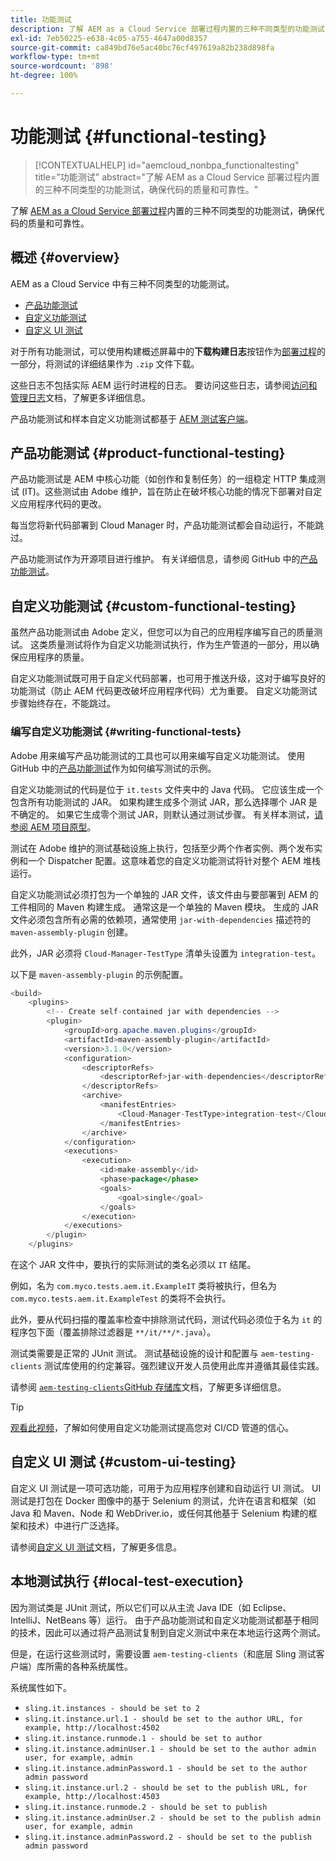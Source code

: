 ```yaml
---
title: 功能测试
description: 了解 AEM as a Cloud Service 部署过程内置的三种不同类型的功能测试，确保代码的质量和可靠性。
exl-id: 7eb50225-e638-4c05-a755-4647a00d8357
source-git-commit: ca849bd76e5ac40bc76cf497619a82b238d898fa
workflow-type: tm+mt
source-wordcount: '898'
ht-degree: 100%

---
```



# 功能测试 {#functional-testing}

>[!CONTEXTUALHELP]
>id="aemcloud_nonbpa_functionaltesting"
>title="功能测试"
>abstract="了解 AEM as a Cloud Service 部署过程内置的三种不同类型的功能测试，确保代码的质量和可靠性。"

了解 [AEM as a Cloud Service 部署过程](/help/implementing/cloud-manager/deploy-code.md)内置的三种不同类型的功能测试，确保代码的质量和可靠性。

## 概述 {#overview}

AEM as a Cloud Service 中有三种不同类型的功能测试。

* [产品功能测试](#product-functional-testing)
* [自定义功能测试](#custom-functional-testing)
* [自定义 UI 测试](#custom-ui-testing)

对于所有功能测试，可以使用构建概述屏幕中的&#x200B;**下载构建日志**&#x200B;按钮作为[部署过程](/help/implementing/cloud-manager/deploy-code.md)的一部分，将测试的详细结果作为 `.zip` 文件下载。

这些日志不包括实际 AEM 运行时进程的日志。 要访问这些日志，请参阅[访问和管理日志](/help/implementing/cloud-manager/manage-logs.md)文档，了解更多详细信息。

产品功能测试和样本自定义功能测试都基于 [AEM 测试客户端](https://github.com/adobe/aem-testing-clients)。

## 产品功能测试 {#product-functional-testing}

产品功能测试是 AEM 中核心功能（如创作和复制任务）的一组稳定 HTTP 集成测试 (IT)。这些测试由 Adobe 维护，旨在防止在破坏核心功能的情况下部署对自定义应用程序代码的更改。

每当您将新代码部署到 Cloud Manager 时，产品功能测试都会自动运行，不能跳过。

产品功能测试作为开源项目进行维护。 有关详细信息，请参阅 GitHub 中的[产品功能测试](https://github.com/adobe/aem-test-samples/tree/aem-cloud/smoke)。

## 自定义功能测试 {#custom-functional-testing}

虽然产品功能测试由 Adobe 定义，但您可以为自己的应用程序编写自己的质量测试。 这类质量测试将作为自定义功能测试执行，作为生产管道的一部分，用以确保应用程序的质量。

自定义功能测试既可用于自定义代码部署，也可用于推送升级，这对于编写良好的功能测试（防止 AEM 代码更改破坏应用程序代码）尤为重要。 自定义功能测试步骤始终存在，不能跳过。

### 编写自定义功能测试 {#writing-functional-tests}

Adobe 用来编写产品功能测试的工具也可以用来编写自定义功能测试。 使用 GitHub 中的[产品功能测试](https://github.com/adobe/aem-test-samples/tree/aem-cloud/smoke)作为如何编写测试的示例。

自定义功能测试的代码是位于 `it.tests` 文件夹中的 Java 代码。 它应该生成一个包含所有功能测试的 JAR。 如果构建生成多个测试 JAR，那么选择哪个 JAR 是不确定的。 如果它生成零个测试 JAR，则默认通过测试步骤。 有关样本测试，[请参阅 AEM 项目原型](https://github.com/adobe/aem-project-archetype/tree/develop/src/main/archetype/it.tests)。

测试在 Adobe 维护的测试基础设施上执行，包括至少两个作者实例、两个发布实例和一个 Dispatcher 配置。这意味着您的自定义功能测试将针对整个 AEM 堆栈运行。

自定义功能测试必须打包为一个单独的 JAR 文件，该文件由与要部署到 AEM 的工件相同的 Maven 构建生成。 通常这是一个单独的 Maven 模块。 生成的 JAR 文件必须包含所有必需的依赖项，通常使用 `jar-with-dependencies` 描述符的 `maven-assembly-plugin` 创建。

此外，JAR 必须将 `Cloud-Manager-TestType` 清单头设置为 `integration-test`。

以下是 `maven-assembly-plugin` 的示例配置。

```java
<build>
    <plugins>
        <!-- Create self-contained jar with dependencies -->
        <plugin>
            <groupId>org.apache.maven.plugins</groupId>
            <artifactId>maven-assembly-plugin</artifactId>
            <version>3.1.0</version>
            <configuration>
                <descriptorRefs>
                    <descriptorRef>jar-with-dependencies</descriptorRef>
                </descriptorRefs>
                <archive>
                    <manifestEntries>
                        <Cloud-Manager-TestType>integration-test</Cloud-Manager-TestType>
                    </manifestEntries>
                </archive>
            </configuration>
            <executions>
                <execution>
                    <id>make-assembly</id>
                    <phase>package</phase>
                    <goals>
                        <goal>single</goal>
                    </goals>
                </execution>
            </executions>
        </plugin>
    </plugins>
```

在这个 JAR 文件中，要执行的实际测试的类名必须以 `IT` 结尾。

例如，名为 `com.myco.tests.aem.it.ExampleIT` 类将被执行，但名为 `com.myco.tests.aem.it.ExampleTest` 的类将不会执行。

此外，要从代码扫描的覆盖率检查中排除测试代码，测试代码必须位于名为 `it` 的程序包下面（覆盖排除过滤器是 `**/it/**/*.java`）。

测试类需要是正常的 JUnit 测试。 测试基础设施的设计和配置与 `aem-testing-clients` 测试库使用的约定兼容。强烈建议开发人员使用此库并遵循其最佳实践。

请参阅 [`aem-testing-clients`GitHub 存储库](https://github.com/adobe/aem-testing-clients)文档，了解更多详细信息。

>[!TIP]
>
>[观看此视频](https://www.youtube.com/watch?v=yJX6r3xRLHU)，了解如何使用自定义功能测试提高您对 CI/CD 管道的信心。

## 自定义 UI 测试 {#custom-ui-testing}

自定义 UI 测试是一项可选功能，可用于为应用程序创建和自动运行 UI 测试。 UI 测试是打包在 Docker 图像中的基于 Selenium 的测试，允许在语言和框架（如 Java 和 Maven、Node 和 WebDriver.io，或任何其他基于 Selenium 构建的框架和技术）中进行广泛选择。

请参阅[自定义 UI 测试](/help/implementing/cloud-manager/ui-testing.md#custom-ui-testing)文档，了解更多信息。

## 本地测试执行 {#local-test-execution}

因为测试类是 JUnit 测试，所以它们可以从主流 Java IDE（如 Eclipse、IntelliJ、NetBeans 等）运行。 由于产品功能测试和自定义功能测试都基于相同的技术，因此可以通过将产品测试复制到自定义测试中来在本地运行这两个测试。

但是，在运行这些测试时，需要设置 `aem-testing-clients`（和底层 Sling 测试客户端）库所需的各种系统属性。

系统属性如下。

* `sling.it.instances - should be set to 2`
* `sling.it.instance.url.1 - should be set to the author URL, for example, http://localhost:4502`
* `sling.it.instance.runmode.1 - should be set to author`
* `sling.it.instance.adminUser.1 - should be set to the author admin user, for example, admin`
* `sling.it.instance.adminPassword.1 - should be set to the author admin password`
* `sling.it.instance.url.2 - should be set to the publish URL, for example, http://localhost:4503`
* `sling.it.instance.runmode.2 - should be set to publish`
* `sling.it.instance.adminUser.2 - should be set to the publish admin user, for example, admin`
* `sling.it.instance.adminPassword.2 - should be set to the publish admin password`
